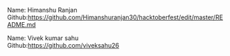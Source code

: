 Name: Himanshu Ranjan<br/>
Github:https://github.com/Himanshuranjan30/hacktoberfest/edit/master/README.md</br>

Name: Vivek kumar sahu<br/>
Github:https://github.com/viveksahu26</br>
